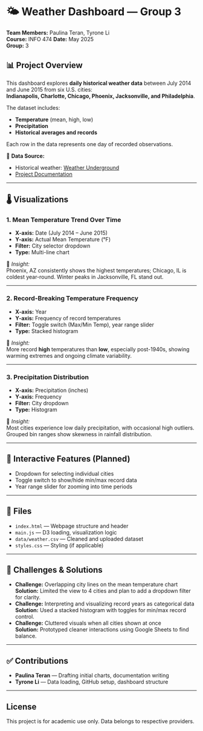 # 🌤️ Weather Dashboard — Group 3

**Team Members:** Paulina Teran, Tyrone Li  
**Course:** INFO 474
**Date:** May 2025  
**Group:** 3  

## 📊 Project Overview

This dashboard explores **daily historical weather data** between July 2014 and June 2015 from six U.S. cities:  
**Indianapolis, Charlotte, Chicago, Phoenix, Jacksonville, and Philadelphia**.

The dataset includes:
- **Temperature** (mean, high, low)
- **Precipitation**
- **Historical averages and records**

Each row in the data represents one day of recorded observations.

📄 **Data Source:**  
- Historical weather: [Weather Underground](https://www.wunderground.com/history)  
- [Project Documentation](https://docs.google.com/document/d/15HiHTsKK8wbD6lOnJ1OmwlQJWHq4I1HsKmQBMVJanOc/edit?tab=t.0)

---

## 🌡️ Visualizations

### 1. Mean Temperature Trend Over Time
- **X-axis:** Date (July 2014 – June 2015)  
- **Y-axis:** Actual Mean Temperature (°F)  
- **Filter:** City selector dropdown  
- **Type:** Multi-line chart  

📌 *Insight:*  
Phoenix, AZ consistently shows the highest temperatures; Chicago, IL is coldest year-round. Winter peaks in Jacksonville, FL stand out.

---

### 2. Record-Breaking Temperature Frequency
- **X-axis:** Year  
- **Y-axis:** Frequency of record temperatures  
- **Filter:** Toggle switch (Max/Min Temp), year range slider  
- **Type:** Stacked histogram  

📌 *Insight:*  
More record **high** temperatures than **low**, especially post-1940s, showing warming extremes and ongoing climate variability.

---

### 3. Precipitation Distribution
- **X-axis:** Precipitation (inches)  
- **Y-axis:** Frequency  
- **Filter:** City dropdown  
- **Type:** Histogram  

📌 *Insight:*  
Most cities experience low daily precipitation, with occasional high outliers. Grouped bin ranges show skewness in rainfall distribution.

---

## 🔧 Interactive Features (Planned)
- Dropdown for selecting individual cities  
- Toggle switch to show/hide min/max record data  
- Year range slider for zooming into time periods  

---

## 📁 Files
- `index.html` — Webpage structure and header  
- `main.js` — D3 loading, visualization logic  
- `data/weather.csv` — Cleaned and uploaded dataset  
- `styles.css` — Styling (if applicable)
---

## 🧠 Challenges & Solutions
- **Challenge:** Overlapping city lines on the mean temperature chart  
  **Solution:** Limited the view to 4 cities and plan to add a dropdown filter for clarity.  
- **Challenge:** Interpreting and visualizing record years as categorical data  
  **Solution:** Used a stacked histogram with toggles for min/max record control.  
- **Challenge:** Cluttered visuals when all cities shown at once  
  **Solution:** Prototyped cleaner interactions using Google Sheets to find balance.  

---

## ✅ Contributions
- **Paulina Teran** — Drafting initial charts, documentation writing  
- **Tyrone Li** — Data loading, GitHub setup, dashboard structure  
---

## License
This project is for academic use only. Data belongs to respective providers.
